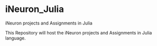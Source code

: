 # iNeuron_Julia
iNeuron projects and Assignments in Julia

This Repository will host the iNeuron projects and Assignments in Julia language. 
